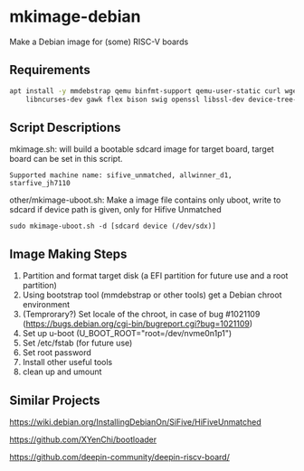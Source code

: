 # mkimage-debian
Make a Debian image for (some) RISC-V boards

## Requirements
```bash
apt install -y mmdebstrap qemu binfmt-support qemu-user-static curl wget \
	libncurses-dev gawk flex bison swig openssl libssl-dev device-tree-compiler \ 
```

## Script Descriptions
mkimage.sh: will build a bootable sdcard image for target board, target board can be set in this script.

```Supported machine name: sifive_unmatched, allwinner_d1, starfive_jh7110```

other/mkimage-uboot.sh: Make a image file contains only uboot, write to sdcard if device path is given, only for Hifive Unmatched

```sudo mkimage-uboot.sh -d [sdcard device (/dev/sdx)]```

## Image Making Steps
1. Partition and format target disk (a EFI partition for future use and a root partition)
2. Using bootstrap tool (mmdebstrap or other tools) get a Debian chroot environment
3. (Temprorary?) Set locale of the chroot, in case of bug #1021109 (https://bugs.debian.org/cgi-bin/bugreport.cgi?bug=1021109)
4. Set up u-boot (U_BOOT_ROOT="root=/dev/nvme0n1p1")
5. Set /etc/fstab (for future use)
6. Set root password
7. Install other useful tools
8. clean up and umount


## Similar Projects
https://wiki.debian.org/InstallingDebianOn/SiFive/HiFiveUnmatched

https://github.com/XYenChi/bootloader

https://github.com/deepin-community/deepin-riscv-board/

